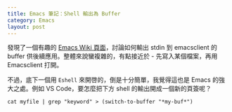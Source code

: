 ```yaml
---
title: Emacs 筆記：Shell 輸出為 Buffer
category: Emacs
layout: post
---
```


發現了一個有趣的 [Emacs Wiki 頁面](https://www.emacswiki.org/emacs/EmacsPipe)，討論如何輸出 stdin 到 emacsclient 的 buffer 供後續應用。整體來說蠻複雜的，有點接近於 - 先寫入某個檔案，再用 Emacsclient 打開。

不過，底下一個用 `Eshell` 來開啓的，倒是十分簡單，我覺得這也是 Emacs 的強大之處。例如 VS Code，要怎麼把下方 shell 的輸出開成一個新的頁簽呢？

```Shell
cat myfile | grep "keyword" > (switch-to-buffer "*my-buf*")
```

